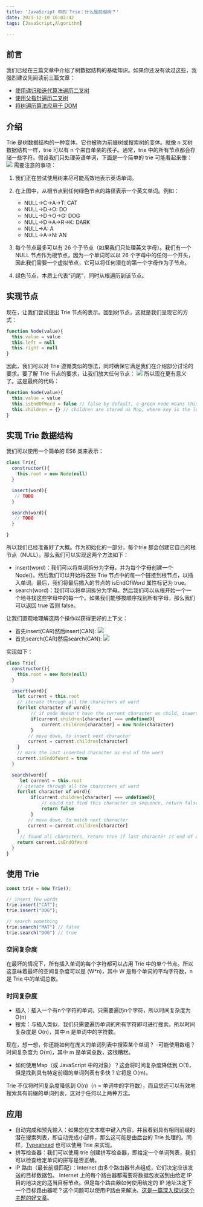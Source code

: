 ```yaml
---
title: 'JavaScript 中的 Trie：什么是前缀树？'
date: 2021-12-10 16:02:42
tags: [JavaScript,Algorithm]

---
```

## 前言
我们已经在三篇文章中介绍了树数据结构的基础知识。如果你还没有读过这些，我强烈建议先阅读前三篇文章：
- [使用递归和迭代算法遍历二叉树](https://umeimmense.github.io/post/javascript-zhong-de-tree/)
- [使用父指针遍历二叉树](https://umeimmense.github.io/post/javascript-zhong-de-tree-shi-yong-fu-zhi-zhen-gao-xiao-bian-li/)
- [将树遍历算法应用于 DOM](https://umeimmense.github.io/post/javascript-jiang-shu-bian-li-suan-fa-ying-yong-yu-dom/)

## 介绍
Trie 是树数据结构的一种变体。它也被称为前缀树或搜索树的变体。就像 n 叉树数据结构一样，trie 可以有 n 个来自单亲的孩子。通常，trie 中的所有节点都会存储一些字符。假设我们只处理英语单词，下面是一个简单的 trie 可能看起来像：
![](https://umeimmense.github.io/post-images/1639386955366.jpeg)
需要注意的事项：
1. 我们正在尝试使用树来尽可能高效地表示英语单词。
2. 在上图中，从根节点到任何绿色节点的路径表示一个英文单词。例如：
    - NULL->C->A->T: CAT
    - NULL->D->O: DO
    - NULL->D->O->G: DOG
    - NULL->D->A->R->K: DARK
    - NULL->A: A
    - NULL->A->N: AN

3. 每个节点最多可以有 26 个子节点（如果我们只处理英文字母）。我们有一个 NULL 节点作为根节点，因为一个单词可以以 26 个字母中的任何一个开头，因此我们需要一个虚拟节点，它可以将任何潜在的第一个字母作为子节点。
4. 绿色节点，本质上代表“词尾”，同时从根遍历到该节点。

## 实现节点
现在，让我们尝试提出 Trie 节点的表示。回到树节点，这就是我们呈现它的方式：
```javascript
function Node(value){
  this.value = value
  this.left = null
  this.right = null
}
```
因此，我们可以对 Trie 遵循类似的想法，同时确保它满足我们在介绍部分讨论的要求。要了解 Trie 节点的要求，让我们放大任何节点：
![](https://umeimmense.github.io/post-images/1639387276741.jpeg)
所以现在更有意义了。这是最终的代码：
```javascript
function Node(value){
  this.value = value
  this.isEndOfWord = false // false by default, a green node means this flag is true
  this.children = {} // children are stored as Map, where key is the letter and value is a TrieNode for that letter 
}
```
## 实现 Trie 数据结构
我们可以使用一个简单的 ES6 类来表示：
```javascript
class Trie{
  constructor(){
    this.root = new Node(null)
  }

  insert(word){
   // TODO
  }

  search(word){
   // TODO
  }

}
```
所以我们已经准备好了大概。作为初始化的一部分，每个trie 都会创建它自己的根节点（NULL）。那么我们可以实现这两个方法如下：
- insert(word)：我们可以将单词拆分为字母，并为每个字母创建一个 Node()。然后我们可以开始将这些 Trie 节点中的每一个链接到根节点，以插入单词。最后，我们将最后插入的节点的 isEndOfWord 属性标记为 true。
- search(word)：我们可以将单词拆分为字母。然后我们可以从根开始一个一个地寻找这些字母中的每一个。如果我们能够按顺序找到所有字母，那么我们可以返回 true 否则 false。
  
让我们直观地理解这两个操作以获得更好的上下文：
- 首先insert(CAR)然后insert(CAN):
  ![](https://umeimmense.github.io/post-images/1639387651437.jpeg)
- 首先search(CAR)然后search(CAN):
  ![](https://umeimmense.github.io/post-images/1639387657794.jpeg)

实现如下：
```javascript
class Trie{
  constructor(){
    this.root = new Node(null)
  }

  insert(word){
    let current = this.root
    // iterate through all the characters of word
    for(let character of word){
         // if node doesn't have the current character as child, insert it
         if(current.children[character] === undefined){
             current.children[character] = new Node(character)
         }
        // move down, to insert next character
        current = current.children[character]  
    }
    // mark the last inserted character as end of the word
    current.isEndOfWord = true
  }

  search(word){
     let current = this.root
    // iterate through all the characters of word
    for(let character of word){
         if(current.children[character] === undefined){
             // could not find this character in sequence, return false
             return false
         }
        // move down, to match next character
        current = current.children[character]  
    }
     // found all characters, return true if last character is end of a word
    return current.isEndOfWord
  }
}
```
## 使用 Trie
```javascript
const trie = new Trie();

// insert few words
trie.insert("CAT");
trie.insert("DOG");

// search something
trie.search("MAT") // false
trie.search("DOG") // true
```
### 空间复杂度
在最坏的情况下，所有插入单词的每个字符都可以占用 Trie 中的单个节点。所以这意味着最坏的空间复杂度可以是 (W*n)，其中 W 是每个单词的平均字符数，n 是 Trie 中的单词总数。
### 时间复杂度
- 插入：插入一个有n个字符的单词，只需要遍历n个字符，所以时间复杂度为O(n)
- 搜索：与插入类似，我们只需要遍历单词的所有字符即可进行搜索。所以时间复杂度是 O(n)，其中 n 是单词中的字符数。

现在，想一想，你还能如何在庞大的单词列表中搜索某个单词？
-可能使用数组？时间复杂度为 O(m)，其中 m 是单词总数，这很糟糕。
- 如何使用Map（或 JavaScript 中的对象）？这会将时间复杂度降低到 O(1)，但是找到具有特定前缀的单词列表有多快？它将是 O(m)。

Trie 不仅将时间复杂度降低到 O(n)（n = 单词中的字符数），而且您还可以有效地搜索具有前缀的单词列表，这对于任何以上两种方法。

## 应用
- 自动完成和预先输入：如果您在文本框中键入内容，并且看到具有相同前缀的潜在搜索列表，即自动完成小部件，那么这可能是由后台的 Trie 处理的。同样，[Typeahead](https://en.wikipedia.org/wiki/Typeahead) 也可以使用 Trie 来实现。
- 拼写检查器：我们可以使用 trie 创建拼写检查器，即给定一个单词列表，我们可以检查给定单词的拼写是否正确。
- IP 路由（最长前缀匹配）：Internet 由多个路由器节点组成，它们决定应该发送的目标数据包。 Internet 上的每个路由器都需要将数据包发送到由给定 IP 目的地决定的适当目标节点。但是每个路由器如何使用给定的 IP 地址决定下一个目标路由器呢？这个问题可以使用IP路由来解决。[这是一篇深入探讨这个主题的好文章](https://www.lewuathe.com/longest-prefix-match-with-trie-tree.html)。